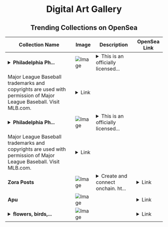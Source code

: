 <div align="center">

# Digital Art Gallery

## Trending Collections on OpenSea

| Collection Name                       | Image                                                                                     | Description                       | OpenSea Link                                                                                          |
|---------------------------------------|-------------------------------------------------------------------------------------------|-----------------------------------|--------------------------------------------------------------------------------------------------------|
| **<details><summary>Philadelphia Ph...</summary>Philadelphia Phillies® Zack Wheeler Facsimile Signature Red 249 Rare</details>** | ![Image](https://i.seadn.io/s/raw/files/d6451c053dc8714bec307b490e0acc43.jpg?w=500&auto=format?w=200&auto=format) | <details><summary>This is an officially licensed...</summary>This is an officially licensed NFT from the 2022 Topps Series 1 Baseball NFT Collection. Inspired by the fan-favorite Topps Series 1 Base, this collection also includes brand new NFT products such as Stars of MLB Chrome, Generation NOW, Ultra Short Print, Team Cube 2.0, and a special 1987 35th Anniversary Motion Set. Visit ToppsNFTs.com for more details on this release.
Major League Baseball trademarks and copyrights are used with permission of Major League Baseball. Visit MLB.com.</details> | <details><summary>Link</summary>[Philadelphia Phillies® Zack Wheeler Facsimile Signature Red 249 Rare](https://opensea.io/collection/philadelphia-phillies-r-zack-wheeler-facsimile-s-1)</details> |
| **<details><summary>Philadelphia Ph...</summary>Philadelphia Phillies® Zack Wheeler Facsimile Signature Red 249 Rare</details>** | ![Image](https://i.seadn.io/s/raw/files/d6451c053dc8714bec307b490e0acc43.jpg?w=500&auto=format?w=200&auto=format) | <details><summary>This is an officially licensed...</summary>This is an officially licensed NFT from the 2022 Topps Series 1 Baseball NFT Collection. Inspired by the fan-favorite Topps Series 1 Base, this collection also includes brand new NFT products such as Stars of MLB Chrome, Generation NOW, Ultra Short Print, Team Cube 2.0, and a special 1987 35th Anniversary Motion Set. Visit ToppsNFTs.com for more details on this release.
Major League Baseball trademarks and copyrights are used with permission of Major League Baseball. Visit MLB.com.</details> | <details><summary>Link</summary>[Philadelphia Phillies® Zack Wheeler Facsimile Signature Red 249 Rare](https://opensea.io/collection/philadelphia-phillies-r-zack-wheeler-facsimile-sig)</details> |
| **Zora Posts** | ![Image](https://i.seadn.io/s/raw/files/d2bcde1ca41bdd49ec0fadd238edc57b.png?w=500&auto=format?w=200&auto=format) | <details><summary>Create and connect onchain. ht...</summary>Create and connect onchain. https://zora.co</details> | <details><summary>Link</summary>[Zora Posts](https://opensea.io/collection/zora-posts-12349)</details> |
| **Apu** | ![Image](https://i.seadn.io/s/raw/files/95774d068e1bf53b8ce280cfa4af25e9.png?w=500&auto=format?w=200&auto=format) |  | <details><summary>Link</summary>[Apu](https://opensea.io/collection/apu-159)</details> |
| **<details><summary>flowers, birds,...</summary>flowers, birds, wind and moon</details>** | ![Image](https://i.seadn.io/s/raw/files/90bb35c901a1dee0e1f8c47941113758.jpg?w=500&auto=format?w=200&auto=format) |  | <details><summary>Link</summary>[flowers, birds, wind and moon](https://opensea.io/collection/flowers-birds-wind-and-moon)</details> |

</div>
